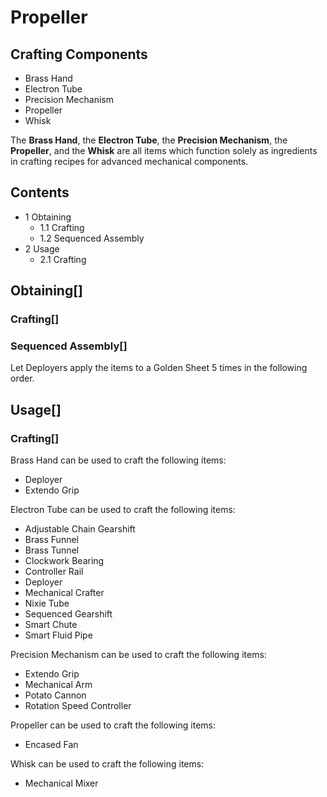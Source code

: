 # Propeller

## Crafting Components

- Brass Hand
- Electron Tube
- Precision Mechanism
- Propeller
- Whisk

The **Brass Hand**, the **Electron Tube**, the **Precision Mechanism**, the **Propeller**, and the **Whisk** are all items which function solely as ingredients in crafting recipes for advanced mechanical components.

## Contents

- 1 Obtaining
    - 1.1 Crafting
    - 1.2 Sequenced Assembly
- 2 Usage
    - 2.1 Crafting

## Obtaining[]

### Crafting[]

### Sequenced Assembly[]

Let Deployers apply the items to a Golden Sheet 5 times in the following order.

## Usage[]

### Crafting[]

Brass Hand can be used to craft the following items:

- Deployer
- Extendo Grip

Electron Tube can be used to craft the following items:

- Adjustable Chain Gearshift
- Brass Funnel
- Brass Tunnel
- Clockwork Bearing
- Controller Rail
- Deployer
- Mechanical Crafter
- Nixie Tube
- Sequenced Gearshift
- Smart Chute
- Smart Fluid Pipe

Precision Mechanism can be used to craft the following items:

- Extendo Grip
- Mechanical Arm
- Potato Cannon
- Rotation Speed Controller

Propeller can be used to craft the following items:

- Encased Fan

Whisk can be used to craft the following items:

- Mechanical Mixer